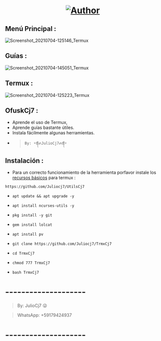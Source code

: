 <h1 align="center"><a href="https://github.com/Juliocj7"><img title="Author" src="https://img.shields.io/badge/Author-⍣᭕ᬁ᭖JulioCj7᭖᭕ᬁ⍣-svg?style=for-the-badge&logo=github"></a></h1>

## Menú Principal :
![Screenshot_20210704-125146_Termux](https://user-images.githubusercontent.com/81049859/124393139-1c84cd00-dcc7-11eb-8aef-83b66fd949bc.png)

## Guías : 
![Screenshot_20210704-145051_Termux](https://user-images.githubusercontent.com/81049859/124396697-1ef02280-dcd9-11eb-9583-b5d2b51a69d3.png)

## Termux :
![Screenshot_20210704-125223_Termux](https://user-images.githubusercontent.com/81049859/124393151-28708f00-dcc7-11eb-894c-10b5c5fbeb4b.png)

## OfuskCj7 :
* Aprende el uso de Termux,
* Aprende guías bastante útiles.
* Instala fácilmente algunas herramientas.
- > ` By: ⍣᭕ᬁ᭖JulioCj7᭖᭕ᬁ⍣ `

## Instalación :

* Para un correcto funcionamiento de la herramienta porfavor instale los [recursos básicos](https://github.com/Juliocj7/UtilsCj7) para termux :

~~~
https://github.com/Juliocj7/UtilsCj7
~~~

* `apt update && apt upgrade -y`

* `apt install ncurses-utils -y`

* `pkg install -y git`

* `gem install lolcat`

* `apt install pv`

* `git clone https://github.com/Juliocj7/TrmxCj7`

* `cd TrmxCj7`

* `chmod 777 TrmxCj7`

* `bash TrmxCj7`

# --------------------

> By: JulioCj7 :stuck_out_tongue_winking_eye:

> WhatsApp: +59179424937

# --------------------
